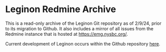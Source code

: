 # Leginon Redmine Archive

This is a read-only archive of the Leginon Git repository as of 2/9/24, prior to its migration to Github.
It also includes a mirror of all issues from the Redmine instance that is hosted at https://emg.nysbc.org/. 

Current development of Leginon occurs within the Github repository [here](https://github.com/leginon-org/leginon).
